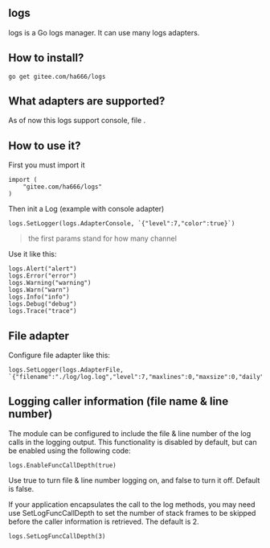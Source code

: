 ## logs
logs is a Go logs manager. It can use many logs adapters.


## How to install?

	go get gitee.com/ha666/logs


## What adapters are supported?

As of now this logs support console, file .


## How to use it?

First you must import it

```golang
import (
	"gitee.com/ha666/logs"
)
```

Then init a Log (example with console adapter)

```golang
logs.SetLogger(logs.AdapterConsole, `{"level":7,"color":true}`)
```

> the first params stand for how many channel

Use it like this:

```golang
logs.Alert("alert")
logs.Error("error")
logs.Warning("warning")
logs.Warn("warn")
logs.Info("info")
logs.Debug("debug")
logs.Trace("trace")
```

## File adapter

Configure file adapter like this:

```golang
logs.SetLogger(logs.AdapterFile, `{"filename":"./log/log.log","level":7,"maxlines":0,"maxsize":0,"daily":true,"maxdays":100}`)
```

## Logging caller information (file name & line number)

The module can be configured to include the file & line number of the log calls in the logging output. This functionality is disabled by default, but can be enabled using the following code:
```golang
logs.EnableFuncCallDepth(true)
```
Use true to turn file & line number logging on, and false to turn it off. Default is false.

If your application encapsulates the call to the log methods, you may need use SetLogFuncCallDepth to set the number of stack frames to be skipped before the caller information is retrieved. The default is 2.
```golang
logs.SetLogFuncCallDepth(3)
```


